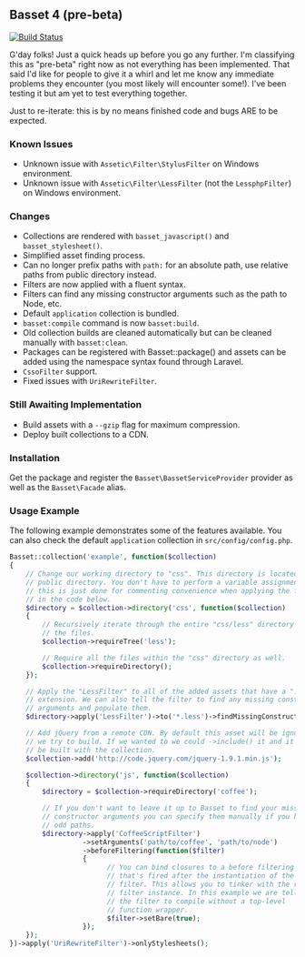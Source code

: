 ## Basset 4 (pre-beta)

[![Build Status](https://secure.travis-ci.org/jasonlewis/basset.png)](http://travis-ci.org/jasonlewis/basset)

G'day folks! Just a quick heads up before you go any further. I'm classifying this as "pre-beta" right now as not everything has been implemented. That said I'd like for people to give it a whirl and let me know any immediate problems they encounter (you most likely will encounter some!). I've been testing it but am yet to test everything together.

Just to re-iterate: this is by no means finished code and bugs ARE to be expected.

### Known Issues

- Unknown issue with `Assetic\Filter\StylusFilter` on Windows environment.
- Unknown issue with `Assetic\Filter\LessFilter` (not the `LessphpFilter`) on Windows environment.

### Changes

- Collections are rendered with `basset_javascript()` and `basset_stylesheet()`.
- Simplified asset finding process.
- Can no longer prefix paths with `path:` for an absolute path, use relative paths from public directory instead.
- Filters are now applied with a fluent syntax.
- Filters can find any missing constructor arguments such as the path to Node, etc.
- Default `application` collection is bundled.
- `basset:compile` command is now `basset:build`.
- Old collection builds are cleaned automatically but can be cleaned manually with `basset:clean`.
- Packages can be registered with Basset::package() and assets can be added using the namespace syntax found through Laravel.
- `CssoFilter` support.
- Fixed issues with `UriRewriteFilter`.

### Still Awaiting Implementation

- Build assets with a `--gzip` flag for maximum compression.
- Deploy built collections to a CDN.

### Installation

Get the package and register the `Basset\BassetServiceProvider` provider as well as the `Basset\Facade` alias.

### Usage Example

The following example demonstrates some of the features available. You can also check the default `application` collection in `src/config/config.php`.

```php
Basset::collection('example', function($collection)
{
    // Change our working directory to "css". This directory is located within the
    // public directory. You don't have to perform a variable assignment here,
    // this is just done for commenting convenience when applying the filter
    // in the code below.
    $directory = $collection->directory('css', function($collection)
    {
        // Recursively iterate through the entire "css/less" directory adding all
        // the files.
        $collection->requireTree('less');

        // Require all the files within the "css" directory as well.
        $collection->requireDirectory();
    });

    // Apply the "LessFilter" to all of the added assets that have a ".less"
    // extension. We can also tell the filter to find any missing constructor
    // arguments and populate them.
    $directory->apply('LessFilter')->to('*.less')->findMissingConstructorArgs();

    // Add jQuery from a remote CDN. By default this asset will be ignored when
    // we try to build. If we wanted to we could ->include() it and it will
    // be built with the collection.
    $collection->add('http://code.jquery.com/jquery-1.9.1.min.js');

    $collection->directory('js', function($collection)
    {
        $directory = $collection->requireDirectory('coffee');

        // If you don't want to leave it up to Basset to find your missing
        // constructor arguments you can specify them manually if you have
        // odd paths.
        $directory->apply('CoffeeScriptFilter')
                  ->setArguments('path/to/coffee', 'path/to/node')
                  ->beforeFiltering(function($filter)
                  {
                        // You can bind closures to a before filtering event
                        // that's fired after the instantiation of the
                        // filter. This allows you to tinker with the raw
                        // filter instance. In this example we are telling
                        // the filter to compile without a top-level
                        // function wrapper.
                        $filter->setBare(true);
                  });
    });
})->apply('UriRewriteFilter')->onlyStylesheets();
```